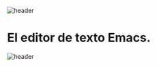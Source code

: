 
![header](/Tutoriales-IFC/assets/header.png)









# El editor de texto Emacs.









![header](/Tutoriales-IFC/assets/header.png)

